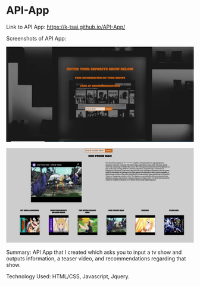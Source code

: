 # API-App

Link to API App: https://k-tsai.github.io/API-App/


Screenshots of API App:

![frontpage](screenshots/HomePage.PNG "Front Page of App")

![ResultScreen](screenshots/ResultsScreen.PNG "Result Screen of App")

Summary: API App that I created which asks you to input a tv show and outputs information, a teaser video, and recommendations regarding that show.

Technology Used: HTML/CSS, Javascript, Jquery. 
